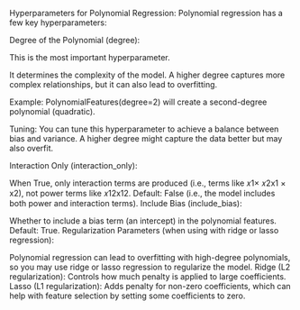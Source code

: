 Hyperparameters for Polynomial Regression:
Polynomial regression has a few key hyperparameters:

Degree of the Polynomial (degree):

This is the most important hyperparameter.

It determines the complexity of the model. A higher degree captures more complex relationships, but it can also lead to overfitting.

Example: PolynomialFeatures(degree=2) will create a second-degree polynomial (quadratic).

Tuning: You can tune this hyperparameter to achieve a balance between bias and variance. A higher degree might capture the data better but may also overfit.

Interaction Only (interaction_only):

When True, only interaction terms are produced (i.e., terms like 𝑥1× 𝑥2x1 × x2), not power terms like 
𝑥12x12.
Default: False (i.e., the model includes both power and interaction terms).
Include Bias (include_bias):

Whether to include a bias term (an intercept) in the polynomial features.
Default: True.
Regularization Parameters (when using with ridge or lasso regression):

Polynomial regression can lead to overfitting with high-degree polynomials, so you may use ridge or lasso regression to regularize the model.
Ridge (L2 regularization): Controls how much penalty is applied to large coefficients.
Lasso (L1 regularization): Adds penalty for non-zero coefficients, which can help with feature selection by setting some coefficients to zero.
